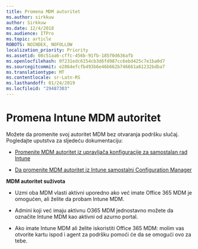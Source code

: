 ```yaml
---
title: Promena MDM autoritet
ms.author: sirkkuw
author: Sirkkuw
ms.date: 12/4/2018
ms.audience: ITPro
ms.topic: article
ROBOTS: NOINDEX, NOFOLLOW
localization_priority: Priority
ms.assetid: 08c51aa6-cffc-456b-91fb-185f0d636afb
ms.openlocfilehash: 0f231edc6154cb3d6fd987cc6ebd425c7e1ba0d7
ms.sourcegitcommit: e2864efcfb493b6e46b662b746661a61232bdba7
ms.translationtype: MT
ms.contentlocale: sr-Latn-RS
ms.lasthandoff: 01/24/2019
ms.locfileid: "29487303"
---
```

# <a name="change-intune-mdm-authority"></a>Promena Intune MDM autoritet

Možete da promenite svoj autoritet MDM bez otvaranja podršku slučaj. Pogledajte uputstva za sljedeću dokumentaciju:
  
- [Promenite MDM autoritet iz upravljača konfiguracije za samostalan rad Intune](https://docs.microsoft.com/sccm/mdm/deploy-use/migrate-change-mdm-authority)
    
- [Da promenite MDM autoritet iz Intune samostalni Configuration Manager](https://docs.microsoft.com/sccm/mdm/deploy-use/change-mdm-authority)
    
 **MDM autoritet suživota**
  
- Uzmi oba MDM vlasti aktivni uporedno ako već imate Office 365 MDM je omogućen, ali želite da probam Intune MDM.
    
- Admini koji već imaju aktivnu O365 MDM jednostavno možete da označite Intune MDM kao aktivni od azurno portal.
    
- Ako imate Intune MDM ali želite iskoristiti Office 365 MDM: molim vas otvorite kartu ispod i agent za podršku pomoći će da se omogući ovo za tebe.
    

